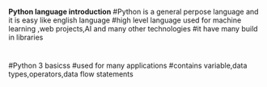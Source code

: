  **Python language introduction**
 #Python is a general perpose language and it is easy like english language
 #high level language used for machine learning ,web projects,AI and many other technologies
 #it have  many build in libraries
 #
 #Python 3 basicss
 #used for many applications
 #contains variable,data types,operators,data flow statements
 #
